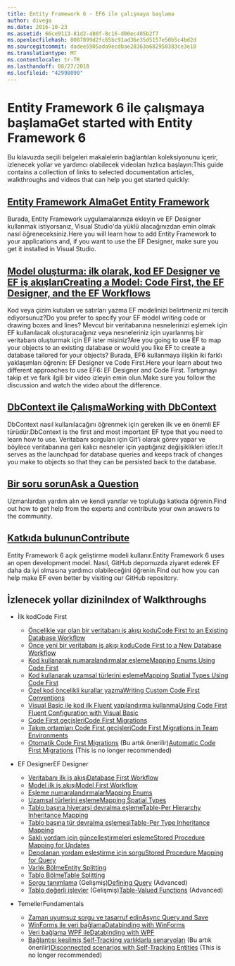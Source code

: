 ```yaml
---
title: Entity Framework 6 - EF6 ile çalışmaya başlama
author: divega
ms.date: 2016-10-23
ms.assetid: 66ce9113-81d2-480f-8c16-d00ec405b2f7
ms.openlocfilehash: 0087899d2fc65bc91ad36e35d5157e50b5c4bd2d
ms.sourcegitcommit: dadee5905ada9ecdbae28363a682950383ce3e10
ms.translationtype: MT
ms.contentlocale: tr-TR
ms.lasthandoff: 08/27/2018
ms.locfileid: "42998090"
---
```

# <a name="get-started-with-entity-framework-6"></a><span data-ttu-id="ea1f2-102">Entity Framework 6 ile çalışmaya başlama</span><span class="sxs-lookup"><span data-stu-id="ea1f2-102">Get started with Entity Framework 6</span></span>

<span data-ttu-id="ea1f2-103">Bu kılavuzda seçili belgeleri makalelerin bağlantıları koleksiyonunu içerir, izlenecek yollar ve yardımcı olabilecek videoları hızlıca başlayın:</span><span class="sxs-lookup"><span data-stu-id="ea1f2-103">This guide contains a collection of links to selected documentation articles, walkthroughs and videos that can help you get started quickly:</span></span>

## <a name="get-entity-frameworkef6fundamentalsinstallmd"></a>[<span data-ttu-id="ea1f2-104">Entity Framework Alma</span><span class="sxs-lookup"><span data-stu-id="ea1f2-104">Get Entity Framework</span></span>](~/ef6/fundamentals/install.md)
<span data-ttu-id="ea1f2-105">Burada, Entity Framework uygulamalarınıza ekleyin ve EF Designer kullanmak istiyorsanız, Visual Studio'da yüklü alacağınızdan emin olmak nasıl öğreneceksiniz.</span><span class="sxs-lookup"><span data-stu-id="ea1f2-105">Here you will learn how to add Entity Framework to your applications and, if you want to use the EF Designer, make sure you get it installed in Visual Studio.</span></span>

## <a name="creating-a-model-code-first-the-ef-designer-and-the-ef-workflowsef6modelingindexmd"></a>[<span data-ttu-id="ea1f2-106">Model oluşturma: ilk olarak, kod EF Designer ve EF iş akışları</span><span class="sxs-lookup"><span data-stu-id="ea1f2-106">Creating a Model: Code First, the EF Designer, and the EF Workflows</span></span>](~/ef6/modeling/index.md)
<span data-ttu-id="ea1f2-107">Kod veya çizim kutuları ve satırları yazma EF modelinizi belirtmeniz mi tercih ediyorsunuz?</span><span class="sxs-lookup"><span data-stu-id="ea1f2-107">Do you prefer to specify your EF model writing code or drawing boxes and lines?</span></span>
<span data-ttu-id="ea1f2-108">Mevcut bir veritabanına nesnelerinizi eşlemek için EF kullanılacak oluşturacağınız veya nesneleriniz için uyarlanmış bir veritabanı oluşturmak için EF ister misiniz?</span><span class="sxs-lookup"><span data-stu-id="ea1f2-108">Are you going to use EF to map your objects to an existing database or would you like EF to create a database tailored for your objects?</span></span>
<span data-ttu-id="ea1f2-109">Burada, EF6 kullanmaya ilişkin iki farklı yaklaşımları öğrenin: EF Designer ve Code First.</span><span class="sxs-lookup"><span data-stu-id="ea1f2-109">Here your learn about two different approaches to use EF6: EF Designer and Code First.</span></span>
<span data-ttu-id="ea1f2-110">Tartışmayı takip et ve fark ilgili bir video izleyin emin olun.</span><span class="sxs-lookup"><span data-stu-id="ea1f2-110">Make sure you follow the discussion and watch the video about the difference.</span></span>

## <a name="working-with-dbcontextef6fundamentalsworking-with-dbcontextmd"></a>[<span data-ttu-id="ea1f2-111">DbContext ile Çalışma</span><span class="sxs-lookup"><span data-stu-id="ea1f2-111">Working with DbContext</span></span>](~/ef6/fundamentals/working-with-dbcontext.md)
<span data-ttu-id="ea1f2-112">DbContext nasıl kullanılacağını öğrenmek için gereken ilk ve en önemli EF türüdür.</span><span class="sxs-lookup"><span data-stu-id="ea1f2-112">DbContext is the first and most important EF type that you need to learn how to use.</span></span> <span data-ttu-id="ea1f2-113">Veritabanı sorguları için Git'i olarak görev yapar ve böylece veritabanına geri kalıcı nesneler için yaptığınız değişiklikleri izler.</span><span class="sxs-lookup"><span data-stu-id="ea1f2-113">It serves as the launchpad for database queries and keeps track of changes you make to objects so that they can be persisted back to the database.</span></span>

## <a name="ask-a-questionef6resourcesget-helpmd"></a>[<span data-ttu-id="ea1f2-114">Bir soru sorun</span><span class="sxs-lookup"><span data-stu-id="ea1f2-114">Ask a Question</span></span>](~/ef6/resources/get-help.md)
<span data-ttu-id="ea1f2-115">Uzmanlardan yardım alın ve kendi yanıtlar ve topluluğa katkıda öğrenin.</span><span class="sxs-lookup"><span data-stu-id="ea1f2-115">Find out how to get help from the experts and contribute your own answers to the community.</span></span>

## <a name="contributehttpgithubcomaspnetentityframework6"></a>[<span data-ttu-id="ea1f2-116">Katkıda bulunun</span><span class="sxs-lookup"><span data-stu-id="ea1f2-116">Contribute</span></span>](http://github.com/aspnet/EntityFramework6/)
<span data-ttu-id="ea1f2-117">Entity Framework 6 açık geliştirme modeli kullanır.</span><span class="sxs-lookup"><span data-stu-id="ea1f2-117">Entity Framework 6 uses an open development model.</span></span> <span data-ttu-id="ea1f2-118">Nasıl, GitHub depomuzda ziyaret ederek EF daha da iyi olmasına yardımcı olabileceğini öğrenin.</span><span class="sxs-lookup"><span data-stu-id="ea1f2-118">Find out how you can help make EF even better by visiting our GitHub repository.</span></span>

## <a name="index-of-walkthroughs"></a><span data-ttu-id="ea1f2-119">İzlenecek yollar dizini</span><span class="sxs-lookup"><span data-stu-id="ea1f2-119">Index of Walkthroughs</span></span>

- <span data-ttu-id="ea1f2-120">İlk kod</span><span class="sxs-lookup"><span data-stu-id="ea1f2-120">Code First</span></span>
  - [<span data-ttu-id="ea1f2-121">Öncelikle var olan bir veritabanı iş akışı kodu</span><span class="sxs-lookup"><span data-stu-id="ea1f2-121">Code First to an Existing Database Workflow</span></span>](~/ef6/modeling/code-first/workflows/existing-database.md)
  - [<span data-ttu-id="ea1f2-122">Önce yeni bir veritabanı iş akışı kodu</span><span class="sxs-lookup"><span data-stu-id="ea1f2-122">Code First to a New Database Workflow</span></span>](~/ef6/modeling/code-first/workflows/new-database.md)
  - [<span data-ttu-id="ea1f2-123">Kod kullanarak numaralandırmalar eşleme</span><span class="sxs-lookup"><span data-stu-id="ea1f2-123">Mapping Enums Using Code First</span></span>](~/ef6/modeling/code-first/data-types/enums.md)
  - [<span data-ttu-id="ea1f2-124">Kod kullanarak uzamsal türlerini eşleme</span><span class="sxs-lookup"><span data-stu-id="ea1f2-124">Mapping Spatial Types Using Code First</span></span>](~/ef6/modeling/code-first/data-types/spatial.md)
  - [<span data-ttu-id="ea1f2-125">Özel kod öncelikli kurallar yazma</span><span class="sxs-lookup"><span data-stu-id="ea1f2-125">Writing Custom Code First Conventions</span></span>](~/ef6/modeling/code-first/conventions/custom.md)
  - [<span data-ttu-id="ea1f2-126">Visual Basic ile kod ilk Fluent yapılandırma kullanma</span><span class="sxs-lookup"><span data-stu-id="ea1f2-126">Using Code First Fluent Configuration with Visual Basic</span></span>](~/ef6/modeling/code-first/fluent/vb.md)
  - [<span data-ttu-id="ea1f2-127">Code First geçişleri</span><span class="sxs-lookup"><span data-stu-id="ea1f2-127">Code First Migrations</span></span>](~/ef6/modeling/code-first/migrations/index.md)
  - [<span data-ttu-id="ea1f2-128">Takım ortamları Code First geçişleri</span><span class="sxs-lookup"><span data-stu-id="ea1f2-128">Code First Migrations in Team Environments</span></span>](~/ef6/modeling/code-first/migrations/teams.md)
  - <span data-ttu-id="ea1f2-129">[Otomatik Code First Migrations](~/ef6/modeling/code-first/migrations/automatic.md) (Bu artık önerilir)</span><span class="sxs-lookup"><span data-stu-id="ea1f2-129">[Automatic Code First Migrations](~/ef6/modeling/code-first/migrations/automatic.md) (This is no longer recommended)</span></span>

- <span data-ttu-id="ea1f2-130">EF Designer</span><span class="sxs-lookup"><span data-stu-id="ea1f2-130">EF Designer</span></span>
  - [<span data-ttu-id="ea1f2-131">Veritabanı ilk iş akışı</span><span class="sxs-lookup"><span data-stu-id="ea1f2-131">Database First Workflow</span></span>](~/ef6/modeling/designer/workflows/database-first.md)
  - [<span data-ttu-id="ea1f2-132">Model ilk iş akışı</span><span class="sxs-lookup"><span data-stu-id="ea1f2-132">Model First Workflow</span></span>](~/ef6/modeling/designer/workflows/model-first.md)
  - [<span data-ttu-id="ea1f2-133">Eşleme numaralandırmalar</span><span class="sxs-lookup"><span data-stu-id="ea1f2-133">Mapping Enums</span></span>](~/ef6/modeling/designer/data-types/enums.md)
  - [<span data-ttu-id="ea1f2-134">Uzamsal türlerini eşleme</span><span class="sxs-lookup"><span data-stu-id="ea1f2-134">Mapping Spatial Types</span></span>](~/ef6/modeling/designer/data-types/spatial.md)
  - [<span data-ttu-id="ea1f2-135">Tablo başına hiyerarşi devralma eşleme</span><span class="sxs-lookup"><span data-stu-id="ea1f2-135">Table-Per Hierarchy Inheritance Mapping</span></span>](~/ef6/modeling/designer/inheritance/tph.md)
  - [<span data-ttu-id="ea1f2-136">Tablo başına tür devralma eşlemesi</span><span class="sxs-lookup"><span data-stu-id="ea1f2-136">Table-Per Type Inheritance Mapping</span></span>](~/ef6/modeling/designer/inheritance/tpt.md)
  - [<span data-ttu-id="ea1f2-137">Saklı yordam için güncelleştirmeleri eşleme</span><span class="sxs-lookup"><span data-stu-id="ea1f2-137">Stored Procedure Mapping for Updates</span></span>](~/ef6/modeling/designer/stored-procedures/cud.md)
  - [<span data-ttu-id="ea1f2-138">Depolanan yordam eşleştirme için sorgu</span><span class="sxs-lookup"><span data-stu-id="ea1f2-138">Stored Procedure Mapping for Query</span></span>](~/ef6/modeling/designer/stored-procedures/query.md)
  - [<span data-ttu-id="ea1f2-139">Varlık Bölme</span><span class="sxs-lookup"><span data-stu-id="ea1f2-139">Entity Splitting</span></span>](~/ef6/modeling/designer/entity-splitting.md)
  - [<span data-ttu-id="ea1f2-140">Tablo Bölme</span><span class="sxs-lookup"><span data-stu-id="ea1f2-140">Table Splitting</span></span>](~/ef6/modeling/designer/table-splitting.md)
  - <span data-ttu-id="ea1f2-141">[Sorgu tanımlama](~/ef6/modeling/designer/advanced/defining-query.md) (Gelişmiş)</span><span class="sxs-lookup"><span data-stu-id="ea1f2-141">[Defining Query](~/ef6/modeling/designer/advanced/defining-query.md) (Advanced)</span></span>
  - <span data-ttu-id="ea1f2-142">[Tablo değerli işlevler](~/ef6/modeling/designer/advanced/tvfs.md) (Gelişmiş)</span><span class="sxs-lookup"><span data-stu-id="ea1f2-142">[Table-Valued Functions](~/ef6/modeling/designer/advanced/tvfs.md) (Advanced)</span></span>

- <span data-ttu-id="ea1f2-143">Temeller</span><span class="sxs-lookup"><span data-stu-id="ea1f2-143">Fundamentals</span></span>
  - [<span data-ttu-id="ea1f2-144">Zaman uyumsuz sorgu ve tasarruf edin</span><span class="sxs-lookup"><span data-stu-id="ea1f2-144">Async Query and Save</span></span>](~/ef6/fundamentals/async.md)
  - [<span data-ttu-id="ea1f2-145">WinForms ile veri bağlama</span><span class="sxs-lookup"><span data-stu-id="ea1f2-145">Databinding with WinForms</span></span>](~/ef6/fundamentals/databinding/winforms.md)
  - [<span data-ttu-id="ea1f2-146">Veri bağlama WPF ile</span><span class="sxs-lookup"><span data-stu-id="ea1f2-146">Databinding with WPF</span></span>](~/ef6/fundamentals/databinding/wpf.md)
  - <span data-ttu-id="ea1f2-147">[Bağlantısı kesilmiş Self-Tracking varlıklarla senaryoları](~/ef6/fundamentals/disconnected-entities/self-tracking-entities/walkthrough.md) (Bu artık önerilir)</span><span class="sxs-lookup"><span data-stu-id="ea1f2-147">[Disconnected scenarios with Self-Tracking Entities](~/ef6/fundamentals/disconnected-entities/self-tracking-entities/walkthrough.md) (This is no longer recommended)</span></span>
